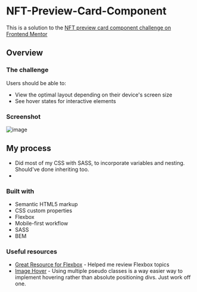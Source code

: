 # NFT-Preview-Card-Component
This is a solution to the [NFT preview card component challenge on Frontend Mentor](https://www.frontendmentor.io/challenges/nft-preview-card-component-SbdUL_w0U)


## Overview

### The challenge

Users should be able to:

- View the optimal layout depending on their device's screen size
- See hover states for interactive elements

### Screenshot

![image](https://user-images.githubusercontent.com/42393951/146283941-7aa149be-7b0d-42fb-9cec-281756e0718e.png)


## My process

- Did most of my CSS with SASS, to incorporate variables and nesting. Should've done inheriting too.
- 
### Built with

- Semantic HTML5 markup
- CSS custom properties
- Flexbox
- Mobile-first workflow
- SASS 
- BEM

### Useful resources

- [Great Resource for Flexbox](https://yoksel.github.io/flex-cheatsheet/#section-display) - Helped me review Flexbox topics
- [Image Hover](https://stackoverflow.com/questions/18361924/how-to-display-image-over-image-on-hover-with-css) - Using multiple pseudo classes is a way easier way to implement hovering rather than absolute positioning divs. Just work off one.
